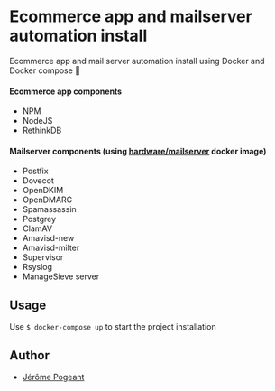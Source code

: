 # Ecommerce app and mailserver automation install
Ecommerce app and mail server automation install using Docker and Docker compose 🐳

#### Ecommerce app components
* NPM
* NodeJS
* RethinkDB

#### Mailserver components (using [hardware/mailserver](https://github.com/hardware/mailserver) docker image)
* Postfix
* Dovecot
* OpenDKIM
* OpenDMARC
* Spamassassin
* Postgrey
* ClamAV
* Amavisd-new
* Amavisd-milter
* Supervisor
* Rsyslog
* ManageSieve server

## Usage
Use `$ docker-compose up` to start the project installation

## Author
* [Jérôme Pogeant](https://github.com/Jerome1337)
